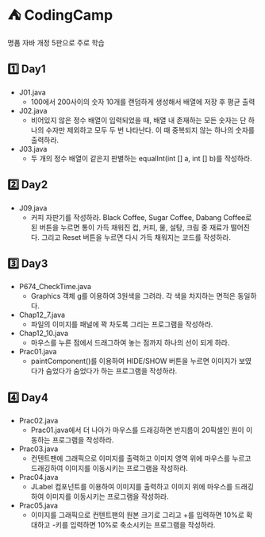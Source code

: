 # ⛺ CodingCamp
명품 자바 개정 5판으로 주로 학습

## 1️⃣ Day1
* J01.java
  - 100에서 200사이의 숫자 10개를 랜덤하게 생성해서 배열에 저장 후 평균 출력
* J02.java
  - 비어있지 않은 정수 배열이 입력되었을 때, 배열 내 존재하는 모든 숫자는 단 하나의 수자만 제외하고 모두 두 번 나타난다. 이 때 중복되지 않는 하나의 숫자를 출력하라.
* J03.java
  - 두 개의 정수 배열이 같은지 판별하는 equalInt(int [] a, int [] b)를 작성하라.
  
## 2️⃣ Day2
* J09.java
  - 커피 자판기를 작성하라. Black Coffee, Sugar Coffee, Dabang Coffee로 된 버튼을 누르면 통이 가득 채워진 컵, 커피, 물, 설탕, 크림 중 재료가 떨어진다. 그리고 Reset 버튼을 누르면 다시 가득 채워지는 코드를 작성하라.

## 3️⃣ Day3
* P674_CheckTime.java
  - Graphics 객체 g를 이용하여 3원색을 그려라. 각 색을 차지하는 면적은 동일하다.
* Chap12_7.java
  - 파일의 이미지를 패널에 꽉 차도록 그리는 프로그램을 작성하라.
* Chap12_10.java
  - 마우스를 누른 점에서 드래그하여 놓는 점까지 하나의 선이 되게 하라.
* Prac01.java
  - paintComponent()를 이용하여 HIDE/SHOW 버튼을 누르면 이미지가 보였다가 숨었다가 숨었다가 하는 프로그램을 작성하라.
  
## 4️⃣ Day4
* Prac02.java
  - Prac01.java에서 더 나아가 마우스를 드래깅하면 반지름이 20픽셀인 원이 이동하는 프로그램을 작성하라.
* Prac03.java
  - 컨텐트팬에 그래픽으로 이미지를 출력하고 이미지 영역 위에 마우스를 누르고 드래깅하여 이미지를 이동시키는 프로그램을 작성하라.
* Prac04.java
  - JLabel 컴포넌트를 이용하여 이미지를 출력하고 이미지 위에 마우스를 드래깅하여 이미지를 이동시키는 프로그램을 작성하라.
* Prac05.java
  - 이미지를 그래픽으로 컨텐트팬의 원본 크기로 그리고 +를 입력하면 10%로 확대하고 -키를 입력하면 10%로 축소시키는 프로그램을 작성하라.

